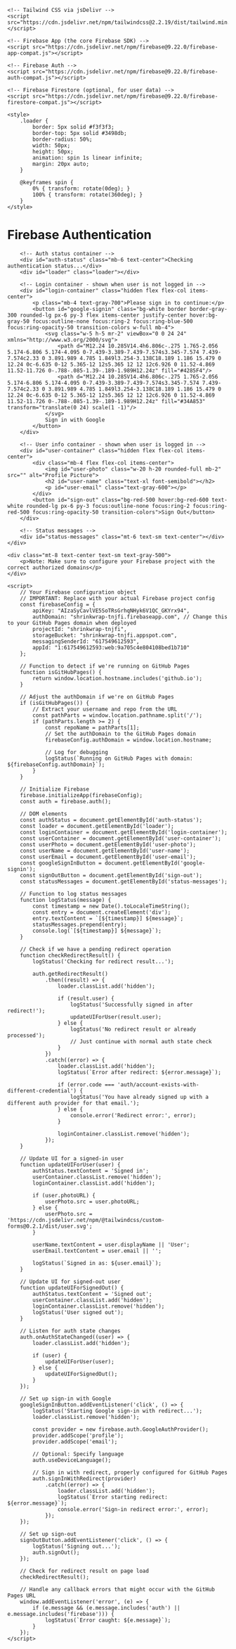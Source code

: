<!DOCTYPE html>
<html lang="en">
<head>
    <meta charset="UTF-8">
    <meta name="viewport" content="width=device-width, initial-scale=1.0">
    <title>Firebase Authentication with GitHub Pages</title>
    
    <!-- Tailwind CSS via jsDelivr -->
    <script src="https://cdn.jsdelivr.net/npm/tailwindcss@2.2.19/dist/tailwind.min.js"></script>
    
    <!-- Firebase App (the core Firebase SDK) -->
    <script src="https://cdn.jsdelivr.net/npm/firebase@9.22.0/firebase-app-compat.js"></script>
    
    <!-- Firebase Auth -->
    <script src="https://cdn.jsdelivr.net/npm/firebase@9.22.0/firebase-auth-compat.js"></script>
    
    <!-- Firebase Firestore (optional, for user data) -->
    <script src="https://cdn.jsdelivr.net/npm/firebase@9.22.0/firebase-firestore-compat.js"></script>
    
    <style>
        .loader {
            border: 5px solid #f3f3f3;
            border-top: 5px solid #3498db;
            border-radius: 50%;
            width: 50px;
            height: 50px;
            animation: spin 1s linear infinite;
            margin: 20px auto;
        }
        
        @keyframes spin {
            0% { transform: rotate(0deg); }
            100% { transform: rotate(360deg); }
        }
    </style>
</head>
<body class="bg-gray-100 min-h-screen flex flex-col items-center justify-center p-4">
    <div class="bg-white rounded-lg shadow-xl p-8 max-w-md w-full">
        <h1 class="text-2xl font-bold text-center mb-6">Firebase Authentication</h1>
        
        <!-- Auth status container -->
        <div id="auth-status" class="mb-6 text-center">Checking authentication status...</div>
        <div id="loader" class="loader"></div>
        
        <!-- Login container - shown when user is not logged in -->
        <div id="login-container" class="hidden flex flex-col items-center">
            <p class="mb-4 text-gray-700">Please sign in to continue:</p>
            <button id="google-signin" class="bg-white border border-gray-300 rounded-lg px-6 py-3 flex items-center justify-center hover:bg-gray-50 focus:outline-none focus:ring-2 focus:ring-blue-500 focus:ring-opacity-50 transition-colors w-full mb-4">
                <svg class="w-5 h-5 mr-2" viewBox="0 0 24 24" xmlns="http://www.w3.org/2000/svg">
                    <path d="M12.24 10.285V14.4h6.806c-.275 1.765-2.056 5.174-6.806 5.174-4.095 0-7.439-3.389-7.439-7.574s3.345-7.574 7.439-7.574c2.33 0 3.891.989 4.785 1.849l3.254-3.138C18.189 1.186 15.479 0 12.24 0c-6.635 0-12 5.365-12 12s5.365 12 12 12c6.926 0 11.52-4.869 11.52-11.726 0-.788-.085-1.39-.189-1.989H12.24z" fill="#4285F4"/>
                    <path d="M12.24 10.285V14.4h6.806c-.275 1.765-2.056 5.174-6.806 5.174-4.095 0-7.439-3.389-7.439-7.574s3.345-7.574 7.439-7.574c2.33 0 3.891.989 4.785 1.849l3.254-3.138C18.189 1.186 15.479 0 12.24 0c-6.635 0-12 5.365-12 12s5.365 12 12 12c6.926 0 11.52-4.869 11.52-11.726 0-.788-.085-1.39-.189-1.989H12.24z" fill="#34A853" transform="translate(0 24) scale(1 -1)"/>
                </svg>
                Sign in with Google
            </button>
        </div>
        
        <!-- User info container - shown when user is logged in -->
        <div id="user-container" class="hidden flex flex-col items-center">
            <div class="mb-4 flex flex-col items-center">
                <img id="user-photo" class="w-20 h-20 rounded-full mb-2" src="" alt="Profile Picture">
                <h2 id="user-name" class="text-xl font-semibold"></h2>
                <p id="user-email" class="text-gray-600"></p>
            </div>
            <button id="sign-out" class="bg-red-500 hover:bg-red-600 text-white rounded-lg px-6 py-3 focus:outline-none focus:ring-2 focus:ring-red-500 focus:ring-opacity-50 transition-colors">Sign Out</button>
        </div>
        
        <!-- Status messages -->
        <div id="status-messages" class="mt-6 text-sm text-center"></div>
    </div>
    
    <div class="mt-8 text-center text-sm text-gray-500">
        <p>Note: Make sure to configure your Firebase project with the correct authorized domains</p>
    </div>

    <script>
        // Your Firebase configuration object
        // IMPORTANT: Replace with your actual Firebase project config
        const firebaseConfig = {
            apiKey: "AIzaSyCavlVE5SoTRsGrhqNHyk6V1QC_GKYrx94",
            authDomain: "shrinkwrap-tnjfi.firebaseapp.com", // Change this to your GitHub Pages domain when deployed
            projectId: "shrinkwrap-tnjfi",
            storageBucket: "shrinkwrap-tnjfi.appspot.com",
            messagingSenderId: "617549612593",
            appId: "1:617549612593:web:9a705c4e804108bed1b710"
        };
        
        // Function to detect if we're running on GitHub Pages
        function isGitHubPages() {
            return window.location.hostname.includes('github.io');
        }
        
        // Adjust the authDomain if we're on GitHub Pages
        if (isGitHubPages()) {
            // Extract your username and repo from the URL
            const pathParts = window.location.pathname.split('/');
            if (pathParts.length >= 2) {
                const repoName = pathParts[1];
                // Set the authDomain to the GitHub Pages domain
                firebaseConfig.authDomain = window.location.hostname;
                
                // Log for debugging
                logStatus(`Running on GitHub Pages with domain: ${firebaseConfig.authDomain}`);
            }
        }
        
        // Initialize Firebase
        firebase.initializeApp(firebaseConfig);
        const auth = firebase.auth();
        
        // DOM elements
        const authStatus = document.getElementById('auth-status');
        const loader = document.getElementById('loader');
        const loginContainer = document.getElementById('login-container');
        const userContainer = document.getElementById('user-container');
        const userPhoto = document.getElementById('user-photo');
        const userName = document.getElementById('user-name');
        const userEmail = document.getElementById('user-email');
        const googleSignInButton = document.getElementById('google-signin');
        const signOutButton = document.getElementById('sign-out');
        const statusMessages = document.getElementById('status-messages');
        
        // Function to log status messages
        function logStatus(message) {
            const timestamp = new Date().toLocaleTimeString();
            const entry = document.createElement('div');
            entry.textContent = `[${timestamp}] ${message}`;
            statusMessages.prepend(entry);
            console.log(`[${timestamp}] ${message}`);
        }
        
        // Check if we have a pending redirect operation
        function checkRedirectResult() {
            logStatus('Checking for redirect result...');
            
            auth.getRedirectResult()
                .then((result) => {
                    loader.classList.add('hidden');
                    
                    if (result.user) {
                        logStatus('Successfully signed in after redirect!');
                        updateUIForUser(result.user);
                    } else {
                        logStatus('No redirect result or already processed');
                        // Just continue with normal auth state check
                    }
                })
                .catch((error) => {
                    loader.classList.add('hidden');
                    logStatus(`Error after redirect: ${error.message}`);
                    
                    if (error.code === 'auth/account-exists-with-different-credential') {
                        logStatus('You have already signed up with a different auth provider for that email.');
                    } else {
                        console.error('Redirect error:', error);
                    }
                    
                    loginContainer.classList.remove('hidden');
                });
        }
        
        // Update UI for a signed-in user
        function updateUIForUser(user) {
            authStatus.textContent = 'Signed in';
            userContainer.classList.remove('hidden');
            loginContainer.classList.add('hidden');
            
            if (user.photoURL) {
                userPhoto.src = user.photoURL;
            } else {
                userPhoto.src = 'https://cdn.jsdelivr.net/npm/@tailwindcss/custom-forms@0.2.1/dist/user.svg';
            }
            
            userName.textContent = user.displayName || 'User';
            userEmail.textContent = user.email || '';
            
            logStatus(`Signed in as: ${user.email}`);
        }
        
        // Update UI for signed-out user
        function updateUIForSignedOut() {
            authStatus.textContent = 'Signed out';
            userContainer.classList.add('hidden');
            loginContainer.classList.remove('hidden');
            logStatus('User signed out');
        }
        
        // Listen for auth state changes
        auth.onAuthStateChanged((user) => {
            loader.classList.add('hidden');
            
            if (user) {
                updateUIForUser(user);
            } else {
                updateUIForSignedOut();
            }
        });
        
        // Set up sign-in with Google
        googleSignInButton.addEventListener('click', () => {
            logStatus('Starting Google sign-in with redirect...');
            loader.classList.remove('hidden');
            
            const provider = new firebase.auth.GoogleAuthProvider();
            provider.addScope('profile');
            provider.addScope('email');
            
            // Optional: Specify language
            auth.useDeviceLanguage();
            
            // Sign in with redirect, properly configured for GitHub Pages
            auth.signInWithRedirect(provider)
                .catch((error) => {
                    loader.classList.add('hidden');
                    logStatus(`Error starting redirect: ${error.message}`);
                    console.error('Sign-in redirect error:', error);
                });
        });
        
        // Set up sign-out
        signOutButton.addEventListener('click', () => {
            logStatus('Signing out...');
            auth.signOut();
        });
        
        // Check for redirect result on page load
        checkRedirectResult();
        
        // Handle any callback errors that might occur with the GitHub Pages URL
        window.addEventListener('error', (e) => {
            if (e.message && (e.message.includes('auth') || e.message.includes('firebase'))) {
                logStatus(`Error caught: ${e.message}`);
            }
        });
    </script>
</body>
</html>
